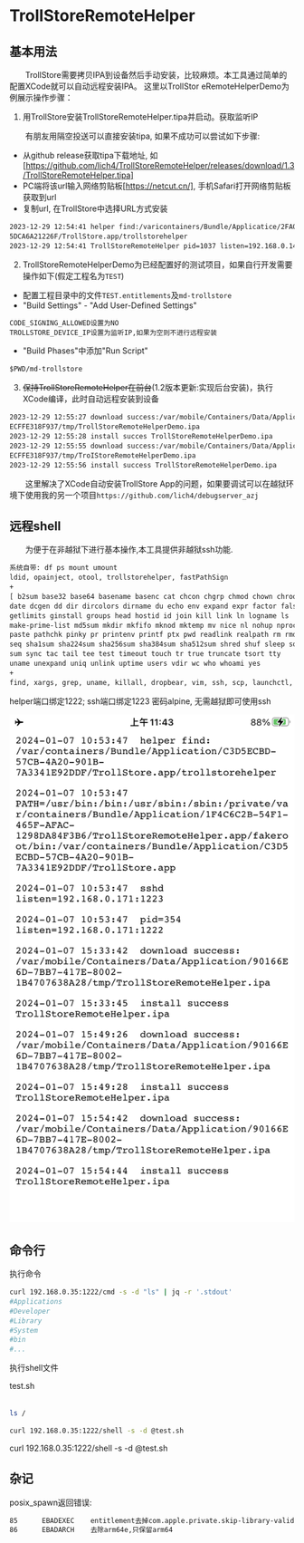 # TrollStoreRemoteHelper

## 基本用法

&emsp;&emsp;TrollStore需要拷贝IPA到设备然后手动安装，比较麻烦。本工具通过简单的配置XCode就可以自动远程安装IPA。
这里以TrollStor eRemoteHelperDemo为例展示操作步骤：

1. 用TrollStore安装TrollStoreRemoteHelper.tipa并启动。获取监听IP

&emsp;&emsp;有朋友用隔空投送可以直接安装tipa, 如果不成功可以尝试如下步骤:
* 从github release获取tipa下载地址, 如[https://github.com/lich4/TrollStoreRemoteHelper/releases/download/1.3/TrollStoreRemoteHelper.tipa]
* PC端将该url输入网络剪贴板[https://netcut.cn/], 手机Safari打开网络剪贴板获取到url
* 复制url, 在TrollStore中选择URL方式安装
   
```txt
2023-12-29 12:54:41 helper find:/varicontainers/Bundle/Applicatice/2FA0E066-E4F1-468D-9CC6-
5DCA6A21226F/TrollStore.app/trollstorehelper
2023-12-29 12:54:41 TrollStoreRemoteHelper pid=1037 listen=192.168.0.141:1222
```

2. TrollStoreRemoteHelperDemo为已经配置好的测试项目，如果自行开发需要操作如下(假定工程名为`TEST`)

* 配置工程目录中的文件`TEST.entitlements`及`md-trollstore`
* "Build Settings" - "Add User-Defined Settings"  
```txt
CODE_SIGNING_ALLOWED设置为NO  
TROLLSTORE_DEVICE_IP设置为监听IP,如果为空则不进行远程安装
```  
* "Build Phases"中添加"Run Script"
```txt
$PWD/md-trollstore
```

3. ~~保持TrollStoreRemoteHelper在前台~~(1.2版本更新:实现后台安装)，执行XCode编译，此时自动远程安装到设备

```txt
2023-12-29 12:55:27 download success:/var/mobile/Containers/Data/Application/62749933-F4C1-4C2D-AF45-
ECFFE318F937/tmp/TrollStoreRemoteHelperDemo.ipa
2023-12-29 12:55:28 install succes TrollStoreRemoteHelperDemo.ipa
2023-12-29 12:55:55 download success:/var/mobile/Containers/Data/Application/62749933-F4C1-4C2D-AF45-
ECFFE318F937/tmp/TroIStoreRemoteHelperDemo.ipa
2023-12-29 12:55:56 install success TrollStoreRemoteHelperDemo.ipa
```

&emsp;&emsp;这里解决了XCode自动安装TrollStore App的问题，如果要调试可以在越狱环境下使用我的另一个项目`https://github.com/lich4/debugserver_azj`


## 远程shell

&emsp;&emsp;为便于在非越狱下进行基本操作,本工具提供非越狱ssh功能. 

```txt
系统自带: df ps mount umount
ldid, opainject, otool, trollstorehelper, fastPathSign
+
[ b2sum base32 base64 basename basenc cat chcon chgrp chmod chown chroot cksum comm cp csplit cut 
date dcgen dd dir dircolors dirname du echo env expand expr factor false fmt fold 
getlimits ginstall groups head hostid id join kill link ln logname ls 
make-prime-list md5sum mkdir mkfifo mknod mktemp mv nice nl nohup nproc numfmt od 
paste pathchk pinky pr printenv printf ptx pwd readlink realpath rm rmdir runcon 
seq sha1sum sha224sum sha256sum sha384sum sha512sum shred shuf sleep sort split stat stdbuf stty 
sum sync tac tail tee test timeout touch tr true truncate tsort tty 
uname unexpand uniq unlink uptime users vdir wc who whoami yes
+ 
find, xargs, grep, uname, killall, dropbear, vim, ssh, scp, launchctl, which, ping, ifconfig 
```

helper端口绑定1222; ssh端口绑定1223 密码alpine, 无需越狱即可使用ssh

![](https://raw.githubusercontent.com/lich4/TrollStoreRemoteHelper/main/screenshot.png)

## 命令行

执行命令
```bash
curl 192.168.0.35:1222/cmd -s -d "ls" | jq -r '.stdout'
#Applications
#Developer
#Library
#System
#bin
#...
```

执行shell文件

test.sh
```bash

ls /
```

```bash
curl 192.168.0.35:1222/shell -s -d @test.sh
```

curl 192.168.0.35:1222/shell -s -d @test.sh

## 杂记

posix_spawn返回错误:
```txt
85      EBADEXEC    entitlement去掉com.apple.private.skip-library-validation
86      EBADARCH    去除arm64e,只保留arm64
```

